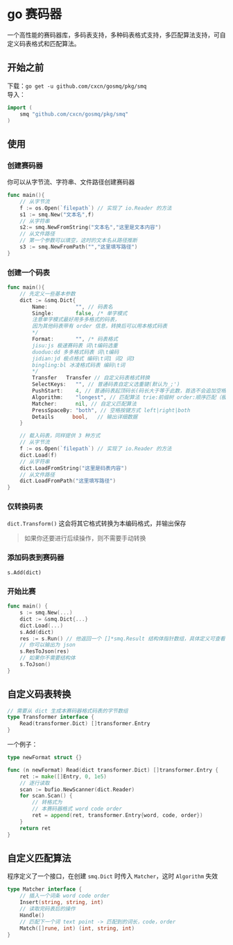 # go 赛码器

一个高性能的赛码器库，多码表支持，多种码表格式支持，多匹配算法支持，可自定义码表格式和匹配算法。

## 开始之前

下载：`go get -u github.com/cxcn/gosmq/pkg/smq`  
导入：

```go
import (
    smq "github.com/cxcn/gosmq/pkg/smq"
)
```

## 使用

### 创建赛码器

你可以从字节流、字符串、文件路径创建赛码器

```go
func main(){
    // 从字节流
    f := os.Open(`filepath`) // 实现了 io.Reader 的方法
    s1 := smq.New("文本名",f)
    // 从字符串
    s2:= smq.NewFromString("文本名","这里是文本内容")
    // 从文件路径
    // 第一个参数可以填空，这时的文本名从路径推断
    s3 := smq.NewFromPath("","这里填写路径")
}
```

### 创建一个码表

```go
func main(){
    // 先定义一些基本参数
    dict := &smq.Dict{
        Name:         "", // 码表名
        Single:       false, /* 单字模式
        注意单字模式最好用多多格式的码表，
        因为其他码表带有 order 信息，转换后可以用本格式码表
        */
        Format:       "", /* 码表格式
        jisu:js 极速赛码表 词\t编码选重
        duoduo:dd 多多格式码表 词\t编码
        jidian:jd 极点格式 编码\t词1 词2 词3
        bingling:bl 冰凌格式码表 编码\t词
        */
        Transfer   Transfer // 自定义码表格式转换
        SelectKeys:   "", // 普通码表自定义选重键(默认为_;')
        PushStart:    4, // 普通码表起顶码长(码长大于等于此数，首选不会追加空格)
        Algorithm:    "longest", // 匹配算法 trie:前缀树 order:顺序匹配（极速跟打器） longest:最长匹配
        Matcher:      nil, // 自定义匹配算法
        PressSpaceBy: "both", // 空格按键方式 left|right|both
        Details      bool,   // 输出详细数据
    }

    // 载入码表，同样提供 3 种方式
    // 从字节流
    f := os.Open(`filepath`) // 实现了 io.Reader 的方法
    dict.Load(f)
    // 从字符串
    dict.LoadFromString("这里是码表内容")
    // 从文件路径
    dict.LoadFromPath("这里填写路径")
}
```

### 仅转换码表

`dict.Transform()` 这会将其它格式转换为本编码格式，并输出保存

> 如果你还要进行后续操作，则不需要手动转换

### 添加码表到赛码器

`s.Add(dict)`

### 开始比赛

```go
func main() {
    s := smq.New(...)
    dict := &smq.Dict{...}
    dict.Load(...)
    s.Add(dict)
    res := s.Run() // 他返回一个 []*smq.Result 结构体指针数组，具体定义可查看 struct.go 文件
    // 你可以输出为 json
    s.ResToJson(res)
    // 如果你不需要结构体
    s.ToJson()
}

```

## 自定义码表转换

```go
// 需要从 dict 生成本赛码器格式码表的字节数组
type Transformer interface {
    Read(transformer.Dict) []transformer.Entry
}
```

一个例子：

```go
type newFormat struct {}

func (n newFormat) Read(dict transformer.Dict) []transformer.Entry {
	ret := make([]Entry, 0, 1e5)
    // 逐行读取
    scan := bufio.NewScanner(dict.Reader)
    for scan.Scan() {
        // 转格式为
        // 本赛码器格式 word code order
		ret = append(ret, transformer.Entry{word, code, order})
    }
    return ret
}
```

## 自定义匹配算法

程序定义了一个接口，在创建 `smq.Dict` 时传入 `Matcher`，这时 `Algorithm` 失效

```go
type Matcher interface {
    // 插入一个词条 word code order
    Insert(string, string, int)
    // 读取完码表后的操作
    Handle()
    // 匹配下一个词 text point -> 匹配到的词长，code，order
    Match([]rune, int) (int, string, int)
}
```
